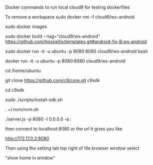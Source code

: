 Docker commands to run local cloud9 for testing dockerfiles

To remove a workspace 
sudo docker rmi -f cloud9/ws-android


 sudo docker images


sudo docker build --tag="cloud9/ws-android" https://github.com/hpssjellis/templates.git#android-fix-B:ws-android



sudo docker run -it -u ubuntu -p 8080:8080 cloud9/ws-android bash 








docker run -it -u ubuntu -p 8080:8080 cloud9/ws-android

cd /home/ubuntu


git clone https://github.com/c9/core.git  c9sdk

cd c9sdk

sudo ./scripts/install-sdk.sh





. ~/.nvm/nvm.sh






./server.js -p 8080 -l 0.0.0.0 -a :


then connect to localhost:8080 or the url it gives you like

http://172.17.0.2:8080



Then using the setting tab top right of file browser window select

"show home in window"
